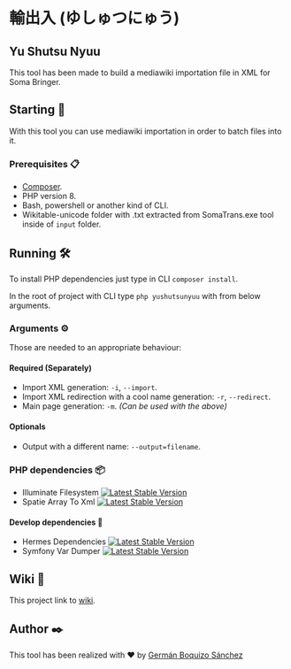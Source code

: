 # 輸出入 (ゆしゅつにゅう)
## Yu Shutsu Nyuu

This tool has been made to build a mediawiki importation file in XML for Soma Bringer.

## Starting 🚀

With this tool you can use mediawiki importation in order to batch files into it.

### Prerequisites 📋

- [Composer](https://getcomposer.org/).
- PHP version 8.
- Bash, powershell or another kind of CLI.
- Wikitable-unicode folder with .txt extracted from SomaTrans.exe tool inside of `input` folder.

## Running 🛠️
To install PHP dependencies just type in CLI `composer install`.

In the root of project with CLI type `php yushutsunyuu` with from below arguments.

### Arguments ⚙️
Those are needed to an appropriate behaviour:

#### Required (Separately)
* Import XML generation: `-i`, `--import`.
* Import XML redirection with a cool name generation: `-r`, `--redirect`.
* Main page generation: `-m`. _(Can be used with the above)_

#### Optionals
* Output with a different name: `--output=filename`.

### PHP dependencies 📦
- Illuminate Filesystem [![Latest Stable Version](https://img.shields.io/badge/stable-v8.36.2-blue)](https://packagist.org/packages/illuminate/filesystem)
- Spatie Array To Xml [![Latest Stable Version](https://img.shields.io/badge/stable-2.16.0-blue)](https://packagist.org/packages/spatie/array-to-xml)

#### Develop dependencies 🔧
- Hermes Dependencies [![Latest Stable Version](https://img.shields.io/badge/stable-1.0.1-blue)](https://packagist.org/packages/hermes/dependencies)
- Symfony Var Dumper [![Latest Stable Version](https://img.shields.io/badge/stable-v5.2.6-blue)](https://packagist.org/packages/symfony/var-dumper)

## Wiki 📖
This project link to [wiki](https://somabringer.gboquizo.es/).

## Author ✒️

This tool has been realized with ❤ by [Germán Boquizo Sánchez](mailto:germanboquizosanchez@gmail.com)
